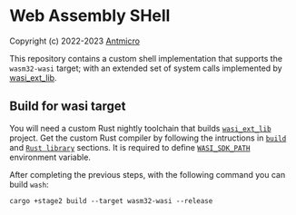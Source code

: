 # Web Assembly SHell

Copyright (c) 2022-2023 [Antmicro](https://www.antmicro.com)

This repository contains a custom shell implementation that supports the `wasm32-wasi` target; with an extended set of system calls implemented by [wasi_ext_lib](https://github.com/antmicro/wasi_ext_lib).

## Build for wasi target
You will need a custom Rust nightly toolchain that builds [`wasi_ext_lib`](https://github.com/antmicro/wasi_ext_lib) project. Get the custom Rust compiler by following the intructions in [`build`](https://github.com/antmicro/wasi_ext_lib#build) and [`Rust library`](https://github.com/antmicro/wasi_ext_lib#rust-library) sections. It is required to define [`WASI_SDK_PATH`](https://github.com/antmicro/wasi_ext_lib#build) environment variable.

After completing the previous steps, with the following command you can build `wash`:

```
cargo +stage2 build --target wasm32-wasi --release
```